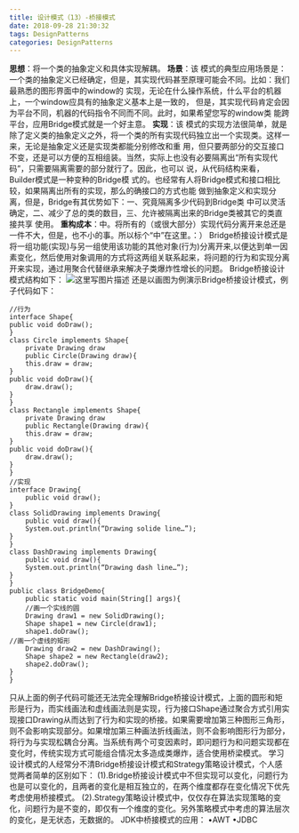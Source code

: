 ```yaml
---
title: 设计模式（13）-桥接模式
date: 2018-09-28 21:30:32
tags: DesignPatterns
categories: DesignPatterns
---
```

**思想**：将一个类的抽象定义和具体实现解耦。
**场景**：该 模式的典型应用场景是：一个类的抽象定义已经确定，但是，其实现代码甚至原理可能会不同。比如：我们最熟悉的图形界面中的window的 实现，无论在什么操作系统，什么平台的机器上，一个window应具有的抽象定义基本上是一致的， 但是，其实现代码肯定会因为平台不同，机器的代码指令不同而不同。此时，如果希望您写的window类 能跨平台，应用Bridge模式就是一个好主意。
**实现**：该 模式的实现方法很简单，就是除了定义类的抽象定义之外，将一个类的所有实现代码独立出一个实现类。这样一来，无论是抽象定义还是实现类都能分别修改和重 用，但只要两部分的交互接口不变，还是可以方便的互相组装。当然，实际上也没有必要隔离出“所有实现代码”，只需要隔离需要的部分就行了。因此，也可以 说，从代码结构来看，Builder模式是一种变种的Bridge模 式的。也经常有人将Bridge模式和接口相比较，如果隔离出所有的实现，那么的确接口的方式也能 做到抽象定义和实现分离，但是，Bridge有其优势如下：一、究竟隔离多少代码到Bridge类 中可以灵活确定，二、减少了总的类的数目，三、允许被隔离出来的Bridge类被其它的类直接共享 使用。
**重构成本**：中。将所有的（或很大部分）实现代码分离开来总还是一件不大，但是，也不小的事。所以标个“中”在这里。：）
Bridge桥接设计模式是将一组功能(实现)与另一组使用该功能的其他对象(行为)分离开来,以便达到单一因素变化，然后使用对象调用的方式将这两组关联系起来，将问题的行为和实现分离开来实现，通过用聚合代替继承来解决子类爆炸性增长的问题。 Bridge桥接设计模式结构如下：
![这里写图片描述](20160102205014103.png)
还是以画图为例演示Bridge桥接设计模式，例子代码如下：

```
//行为
interface Shape{
public void doDraw();
}
class Circle implements Shape{
	private Drawing draw
	public Circle(Drawing draw){
	this.draw = draw;
}
public void doDraw(){
	draw.draw();
}
}
class Rectangle implements Shape{
	private Drawing draw
	public Rectangle(Drawing draw){
	this.draw = draw;
}
public void doDraw(){
	draw.draw();
}
}
//实现
interface Drawing{
	public void draw();
}
class SolidDrawing implements Drawing{
	public void draw(){
	System.out.println(“Drawing solide line…”);
}
}
class DashDrawing implements Drawing{
	public void draw(){
	System.out.println(“Drawing dash line…”);
}
}
public class BridgeDemo{
	public static void main(String[] args){
	//画一个实线的圆
	Drawing draw1 = new SolidDrawing();
	Shape shape1 = new Circle(draw1);
	shape1.doDraw();
//画一个虚线的矩形
	Drawing draw2 = new DashDrawing();
	Shape shape2 = new Rectangle(draw2);
	shape2.doDraw();
}
}
```
只从上面的例子代码可能还无法完全理解Bridge桥接设计模式，上面的圆形和矩形是行为，而实线画法和虚线画法则是实现，行为接口Shape通过聚合方式引用实现接口Drawing从而达到了行为和实现的桥接。如果需要增加第三种图形三角形，则不会影响实现部分。如果增加第三种画法折线画法，则不会影响图形行为部分，将行为与实现松耦合分离。当系统有两个可变因素时，即问题行为和问题实现都在变化时，传统实现方式可能组合情况太多造成类爆炸，适合使用桥梁模式。
学习设计模式的人经常分不清Bridge桥接设计模式和Strategy策略设计模式，个人感觉两者简单的区别如下：
(1).Bridge桥接设计模式中不但实现可以变化，问题行为也是可以变化的，且两者的变化是相互独立的，在两个维度都存在变化情况下优先考虑使用桥接模式。
(2).Strategy策略设计模式中，仅仅存在算法实现策略的变化，问题行为是不变的，即仅有一个维度的变化。另外策略模式中考虑的算法层次的变化，是无状态，无数据的。
JDK中桥接模式的应用：
•AWT
•JDBC

